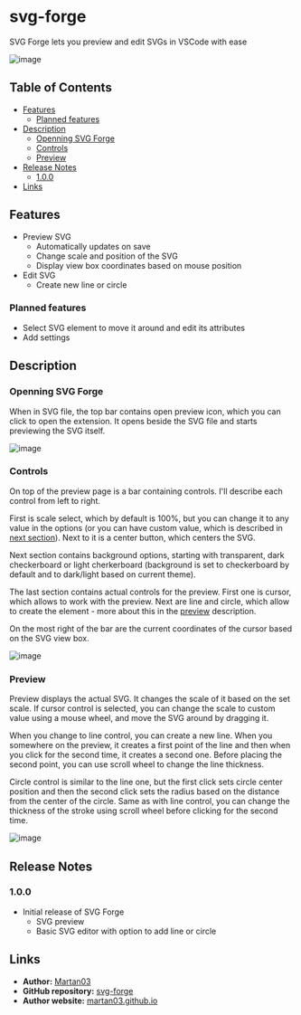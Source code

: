 # svg-forge

SVG Forge lets you preview and edit SVGs in VSCode with ease

![image](https://github.com/user-attachments/assets/6b3eb6b6-a0ab-4deb-ae10-71e01e58e5b1)

## Table of Contents

- [Features](#features)
    - [Planned features](#planned-features)
- [Description](#description)
    - [Openning SVG Forge](#openning-svg-forge)
    - [Controls](#controls)
    - [Preview](#preview)
- [Release Notes](#release-notes)
    - [1.0.0](#100)
- [Links](#links)

## Features

- Preview SVG
    - Automatically updates on save
    - Change scale and position of the SVG
    - Display view box coordinates based on mouse position
- Edit SVG
    - Create new line or circle

### Planned features

- Select SVG element to move it around and edit its attributes
- Add settings

## Description

### Openning SVG Forge

When in SVG file, the top bar contains open preview icon, which you can click
to open the extension. It opens beside the SVG file and starts previewing the
SVG itself.

![image](https://github.com/user-attachments/assets/f8e09227-9703-4c92-9940-3d66d1d8a853)

### Controls

On top of the preview page is a bar containing controls. I'll describe each
control from left to right.

First is scale select, which by default is 100%, but you can change it to any
value in the options (or you can have custom value, which is described in
[next section](#preview)). Next to it is a center button, which centers the
SVG.

Next section contains background options, starting with transparent, dark
checkerboard or light cherkerboard (background is set to checkerboard by
default and to dark/light based on current theme).

The last section contains actual controls for the preview. First one is cursor,
which allows to work with the preview. Next are line and circle, which allow
to create the element - more about this in the [preview](#preview) description.

On the most right of the bar are the current coordinates of the cursor based on
the SVG view box.

![image](https://github.com/user-attachments/assets/a8b01ffe-30c1-419c-a714-92c416c715a2)

### Preview

Preview displays the actual SVG. It changes the scale of it based on the set
scale. If cursor control is selected, you can change the scale to custom value
using a mouse wheel, and move the SVG around by dragging it.

When you change to line control, you can create a new line. When you somewhere
on the preview, it creates a first point of the line and then when you click
for the second time, it creates a second one. Before placing the second point,
you can use scroll wheel to change the line thickness.

Circle control is similar to the line one, but the first click sets circle
center position and then the second click sets the radius based on the distance
from the center of the circle. Same as with line control, you can change the
thickness of the stroke using scroll wheel before clicking for the second time.

![image](https://github.com/user-attachments/assets/6b3eb6b6-a0ab-4deb-ae10-71e01e58e5b1)

## Release Notes

### 1.0.0

- Initial release of SVG Forge
    - SVG preview
    - Basic SVG editor with option to add line or circle

## Links

- **Author:** [Martan03](https://github.com/Martan03)
- **GitHub repository:** [svg-forge](https://github.com/Martan03/svg-forge)
- **Author website:** [martan03.github.io](https://martan03.github.io)
